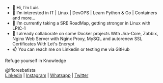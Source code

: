 - 👋 Hi, I’m Luis
- 👀 I’m interested in IT | Linux | DevOPS | Learn Python & Go | Containers and more...
- 🌱 I’m currently taking a SRE RoadMap, getting stronger in Linux with LPIC-1
- 💞️ I already collaborate on some Docker projects With Jira-Core, Zabbix, Nginx Web Server with Nginx Proxy, MySQL and autorenew SSL Certificates With Let's Encrypt
- 📫 You can reach me on Linkedin or texting me via GitHub

Refuge yourself in Knowledge

@lfloresbatista
<br><a href="https://www.linkedin.com/in/luisfloresb/" target="_blank">Linkedin</a> | <a href="https://instagram.com/soy.krlomagno" target="_blank">Instagram</a> | <a href="https://wa.me/50766319520" target="_blank">Whatsapp</a> | <a href="https://twitter.com/lfloresbatista" target="_blank">Twitter</a>
